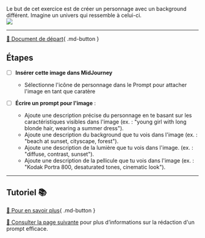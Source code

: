<style>.md-footer{display:none;}</style>
Le but de cet exercice est de créer un personnage avec un background différent. Imagine un univers qui ressemble à celui-ci.   
<img src="../assets/image/03_rosie_detective.png">
***

[📁 Document de départ](../assets/image/02_rosie.png){ .md-button }   <br>

## Étapes

- [ ] **Insérer cette image dans MidJourney** 
   - Sélectionne l'icône de personnage dans le Prompt pour attacher l'image en tant que caratère

- [ ] **Écrire un prompt pour l'image** :
   - Ajoute une description précise du personnage en te basant sur les caractéristiques visibles dans l'image (ex. : "young girl with long blonde hair, wearing a summer dress").  
   - Ajoute une description du background que tu vois dans l'image (ex. : "beach at sunset, cityscape, forest").
   - Ajoute une description de la lumière que tu vois dans l'image. (ex. : "diffuse, contrast, sunset").
   - Ajoute une description de la pellicule que tu vois dans l'image (ex. : "Kodak Portra 800, desaturated tones, cinematic look").

***

## Tutoriel 📚

[📖 Pour en savoir plus](https://cmontmorency365-my.sharepoint.com/:v:/g/personal/flpilote_cmontmorency_qc_ca/EZwnDl9Wwe9GsCbtAYRbas8B9Ho2tVB0m_eGaWyx1-GRBA?nav=eyJyZWZlcnJhbEluZm8iOnsicmVmZXJyYWxBcHAiOiJPbmVEcml2ZUZvckJ1c2luZXNzIiwicmVmZXJyYWxBcHBQbGF0Zm9ybSI6IldlYiIsInJlZmVycmFsTW9kZSI6InZpZXciLCJyZWZlcnJhbFZpZXciOiJNeUZpbGVzTGlua0NvcHkifX0&e=grtPVC){ .md-button }   <br>

[📖 Consulter la page suivante](../ai/prompt.md) pour plus d’informations sur la rédaction d'un prompt efficace.


